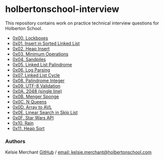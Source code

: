 # holbertonschool-interview
This repository contains work on practice technical interview questions for Holberton School.

* [0x00. Lockboxes](/0x00-lockboxes)
* [0x01. Insert in Sorted Linked List](/0x01-insert_in_sorted_linked_list)
* [0x02. Heap Insert](/0x02-heap_insert)
* [0x03. Minimum Operations](/0x03-minimum_operations)
* [0x04. Sandpiles](/0x04-sandpiles)
* [0x05. Linked List Palindrome](/0x05-linked_list_palindrome)
* [0x06. Log Parsing](/0x06-log_parsing)
* [0x07. Linked List Cycle](/0x07-linked_list_cycle)
* [0x08. Palindrome Integer](/0x08-palindrome_integer)
* [0x09. UTF-8 Validation](/0x09-utf8_validation)
* [0x0A. 2048 (single line)](/0x0A-slide_line)
* [0x0B. Menger Sponge](/0x0B-menger)
* [0x0C. N Queens](/0x0C-nqueens)
* [0x0D. Array to AVL](/0x0D-sorted_array_to_avl)
* [0x0E. Linear Search in Skip List](/0x0E-linear_skip)
* [0x0F. Star Wars API](0x0F-starwars_api)
* [0x10. Rain](0x10-rain)
* [0x11. Heap Sort](/0x11-heap_sort)

### Authors
Kelsie Merchant [GitHub](https://github.com/kmerchan/) / [email: kelsie.merchant@holbertonschool.com](kelsie.merchant@holbertonschool.com)

